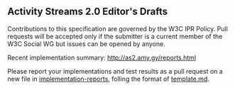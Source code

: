 ## Activity Streams 2.0 Editor's Drafts

Contributions to this specification are governed by the W3C 
IPR Policy. Pull requests will be accepted only if the 
submitter is a current member of the W3C Social WG but 
issues can be opened by anyone.


Recent implementation summary: http://as2.amy.gy/reports.html

Please report your implementations and test results as a pull request on a new file in [implementation-reports](https://github.com/w3c/activitystreams/tree/master/implementation-reports), folling the format of [template.md](https://github.com/w3c/activitystreams/blob/master/implementation-reports/template.md).
